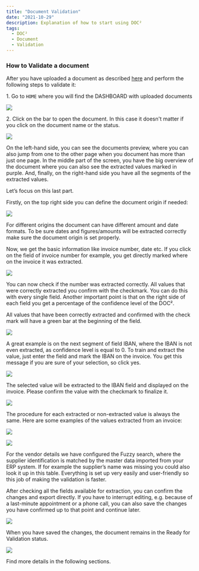 ```yaml
---
title: "Document Validation"
date: "2021-10-29"
description: Explanation of how to start using DOC²
tags:
  - DOC²
  - Document
  - Validation
---
```


### How to Validate a document

After you have uploaded a document as described [here](/doc2/dashboard/) and perform the following steps to validate it:

1\. Go to `HOME` where you will find the DASHBOARD with uploaded documents

![](/_images/doc2/DOC2_document_validation_dashboard_1.png)

2\. Click on the bar to open the document. In this case it doesn't matter if you click on the document name or the status.

![](/_images/doc2/DOC2_document_validation_invoice-details_2.png)

On the left-hand side, you can see the documents preview, where you can also jump from one to the other page when you document has more than just one page. In the middle part of the screen, you have the big overview of the document where you can also see the extracted values marked in purple. And, finally, on the right-hand side you have all the segments of the extracted values.

Let’s focus on this last part.

Firstly, on the top right side you can define the document origin if needed:

![](/_images/doc2/DOC2_document_validation_amount-and-date-format_3.png)

For different origins the document can have different amount and date formats. To be sure dates and figures/amounts will be extracted correctly make sure the document origin is set properly.

Now, we get the basic information like invoice number, date etc. If you click on the field of invoice number for example, you get directly marked where on the invoice it was extracted.

![](/_images/doc2/DOC2_document_validation_invoice-number_4.png)

You can now check if the number was extracted correctly. All values that were correctly extracted you confirm with the checkmark. You can do this with every single field. Another important point is that on the right side of each field you get a percentage of the confidence level of the DOC².

All values that have been correctly extracted and confirmed with the check mark will have a green bar at the beginning of the field.

![](/_images/doc2/DOC2_document_validation_correct-fields_5.png)

A great example is on the next segment of field IBAN, where the IBAN is not even extracted, as confidence level is equal to 0. To train and extract the value, just enter the field and mark the IBAN on the invoice. You get this message if you are sure of your selection, so click yes.

![](/_images/doc2/DOC2_document_validation_confirmation_6.png)

The selected value will be extracted to the IBAN field and displayed on the invoice. Please confirm the value with the checkmark to finalize it.

![](/_images/doc2/DOC2_document_validation_click-check_7.png)

The procedure for each extracted or non-extracted value is always the same. Here are some examples of the values extracted from an invoice:

![](/_images/doc2/DOC2_document_validation_vat-rate_8.png)

![](/_images/doc2/DOC2_document_validation_supplier-name_9.png)

For the vendor details we have configured the Fuzzy search, where the supplier identification is matched by the master data imported from your ERP system. If for example the supplier’s name was missing you could also look it up in this table. Everything is set up very easily and user-friendly so this job of making the validation is faster.

After checking all the fields available for extraction, you can confirm the changes and export directly. If you have to interrupt editing, e.g. because of a last-minute appointment or a phone call, you can also save the changes you have confirmed up to that point and continue later.

![](/_images/doc2/DOC2_document_validation_save_10.png)

When you have saved the changes, the document remains in the Ready for Validation status.

![](/_images/doc2/DOC2_document_validation_dashboard_11.png)

Find more details in the following sections.
